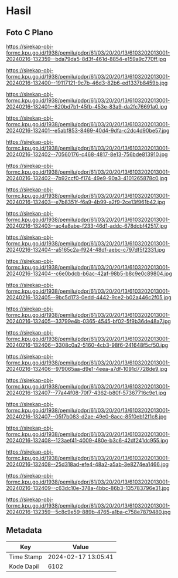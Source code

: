 # Hasil

## Foto C Plano

https://sirekap-obj-formc.kpu.go.id/1938/pemilu/pdpr/61/03/20/20/13/6103202013001-20240216-132359--bda79da5-8d3f-461d-8854-e159a9c770ff.jpg

https://sirekap-obj-formc.kpu.go.id/1938/pemilu/pdpr/61/03/20/20/13/6103202013001-20240216-132400--19117121-9c7b-46d3-82b6-ed1337b8459b.jpg

https://sirekap-obj-formc.kpu.go.id/1938/pemilu/pdpr/61/03/20/20/13/6103202013001-20240216-132401--820bd7b1-45fb-453e-83a9-da2fc76691a0.jpg

https://sirekap-obj-formc.kpu.go.id/1938/pemilu/pdpr/61/03/20/20/13/6103202013001-20240216-132401--e5abf853-8469-40d4-9dfa-c2dc4d90be57.jpg

https://sirekap-obj-formc.kpu.go.id/1938/pemilu/pdpr/61/03/20/20/13/6103202013001-20240216-132402--70560176-c468-4817-8e13-756bde813910.jpg

https://sirekap-obj-formc.kpu.go.id/1938/pemilu/pdpr/61/03/20/20/13/6103202013001-20240216-132402--7b92ccf0-f174-49e9-90a3-4101265878c0.jpg

https://sirekap-obj-formc.kpu.go.id/1938/pemilu/pdpr/61/03/20/20/13/6103202013001-20240216-132403--e7b8351f-f6a9-4b99-a2f9-2ce13f961b42.jpg

https://sirekap-obj-formc.kpu.go.id/1938/pemilu/pdpr/61/03/20/20/13/6103202013001-20240216-132403--ac4a8abe-f233-46d1-addc-678dcbf42517.jpg

https://sirekap-obj-formc.kpu.go.id/1938/pemilu/pdpr/61/03/20/20/13/6103202013001-20240216-132404--a5165c2a-f924-48df-aebc-c797df5f2331.jpg

https://sirekap-obj-formc.kpu.go.id/1938/pemilu/pdpr/61/03/20/20/13/6103202013001-20240216-132404--c6e0bdcb-b6ac-42af-98b5-b8c9e0c89804.jpg

https://sirekap-obj-formc.kpu.go.id/1938/pemilu/pdpr/61/03/20/20/13/6103202013001-20240216-132405--9bc5d173-0edd-4442-9ce2-b02a446c2f05.jpg

https://sirekap-obj-formc.kpu.go.id/1938/pemilu/pdpr/61/03/20/20/13/6103202013001-20240216-132405--33799e4b-0365-4545-bf02-5f9b36de48a7.jpg

https://sirekap-obj-formc.kpu.go.id/1938/pemilu/pdpr/61/03/20/20/13/6103202013001-20240216-132406--3308c0a2-5160-4cb3-98f6-241648f5cf50.jpg

https://sirekap-obj-formc.kpu.go.id/1938/pemilu/pdpr/61/03/20/20/13/6103202013001-20240216-132406--979065aa-d9e1-4eea-a7df-1091d7728de9.jpg

https://sirekap-obj-formc.kpu.go.id/1938/pemilu/pdpr/61/03/20/20/13/6103202013001-20240216-132407--77a44f08-70f7-4362-b80f-57367716c9e1.jpg

https://sirekap-obj-formc.kpu.go.id/1938/pemilu/pdpr/61/03/20/20/13/6103202013001-20240216-132407--05f7b083-d2ae-49e0-8acc-85f0eb12f1c8.jpg

https://sirekap-obj-formc.kpu.go.id/1938/pemilu/pdpr/61/03/20/20/13/6103202013001-20240216-132408--123aef41-4009-480e-b3c6-42df241dc955.jpg

https://sirekap-obj-formc.kpu.go.id/1938/pemilu/pdpr/61/03/20/20/13/6103202013001-20240216-132408--25d318ad-efe4-48a2-a5ab-3e8274ea1466.jpg

https://sirekap-obj-formc.kpu.go.id/1938/pemilu/pdpr/61/03/20/20/13/6103202013001-20240216-132409--c63dc10e-378a-4bbc-86b3-135783796e31.jpg

https://sirekap-obj-formc.kpu.go.id/1938/pemilu/pdpr/61/03/20/20/13/6103202013001-20240216-132359--5c8c9e59-889b-4765-a1ba-c758e7879480.jpg


## Metadata

| Key        | Value               |
| ---------- | ------------------- |
| Time Stamp | 2024-02-17 13:05:41 |
| Kode Dapil | 6102                |



